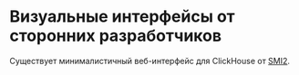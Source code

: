 Визуальные интерфейсы от сторонних разработчиков
================================================

Существует минималистичный веб-интерфейс для ClickHouse от [SMI2](https://github.com/smi2/clickhouse-frontend).
